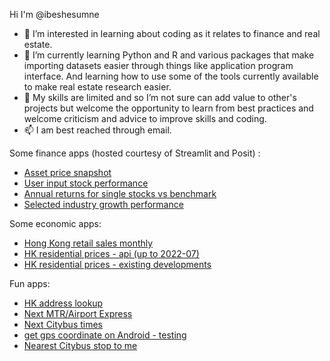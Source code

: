 Hi I'm @ibeshesumne
- 👀 I’m interested in learning about coding as it relates to finance and real estate. 
- 🌱 I’m currently learning Python and R and various packages that make importing datasets easier through things like application program interface. And learning how to use some of the tools currently available to make real estate research easier. 
- 💞️ My skills are limited and so I’m not sure can add value to other's projects but welcome the opportunity to learn from best practices and welcome criticism and advice to improve skills and coding.  
- 📫 I am best reached through email.

Some finance apps (hosted courtesy of Streamlit and Posit) :
- [Asset price snapshot](https://u34w42-ml-china.shinyapps.io/mktperform/)
- [User input stock performance](https://financetools-jzfnbvr6gbwjug8hnnyopj.streamlit.app/)
- [Annual returns for single stocks vs benchmark](https://financetools-twskpdqp6n3bzmzkmuc9qv.streamlit.app/)
- [Selected industry growth performance](https://financetools-jvnd4yfcvlvr9mmxsejpba.streamlit.app/)

Some economic apps:
- [Hong Kong retail sales monthly](https://financetools-izxcu7aecnpgbqhvdemvev.streamlit.app/)
- [HK residential prices - api (up to 2022-07)](https://financetools-nt3pxvcynltejwvajnswky.streamlit.app/)
- [HK residential prices - existing developments](https://ibeshesumne-financetoo-res-prices-hist5-xls-streamlit-v1-gis47w.streamlit.app/)

Fun apps:
- [HK address lookup](https://financetools-emddt8zsffvnfj2zaukm6j.streamlit.app/)
- [Next MTR/Airport Express](https://financetools-nixhi2eciagbnpetfueldd.streamlit.app/)
- [Next Citybus times](https://financetools-enquehshc2dfmvmrm8nn5l.streamlit.app/)
- [get gps coordinate on Android - testing]([https://financetools-bkujl8rv84pjra2mwvdh2c.streamlit.app/](https://github.com/ibeshesumne/learning_script/blob/0a52d24d55f59298932c2da1dbfdbc24c3a78d25/get_gps.html))
- [Nearest Citybus stop to me](https://financetools-4v62cfvrkmefaaosn4corw.streamlit.app/)

<!---
ibeshesumne/ibeshesumne is a ✨ special ✨ repository because its `README.md` (this file) appears on your GitHub profile.
You can click the Preview link to take a look at your changes.
--->
